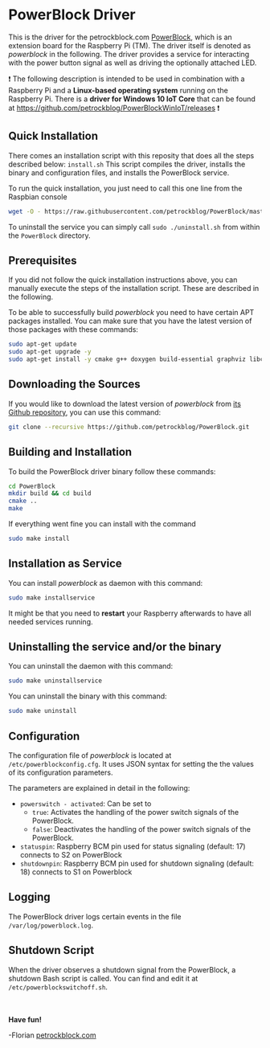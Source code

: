PowerBlock Driver
=================

This is the driver for the petrockblock.com [PowerBlock](https://blog.petrockblock.com/powerblock-raspberry-pi-power-switch/), 
which is an extension board for the Raspberry Pi (TM). The driver itself is denoted as _powerblock_ in the following. The 
driver provides a service for interacting with the power button signal as well as driving the optionally attached LED.

:exclamation: The following description is intended to be used in combination with a Raspberry Pi and a 
**Linux-based operating system** running on the Raspberry Pi. There is a **driver for Windows 10 IoT Core** that can be 
found at https://github.com/petrockblog/PowerBlockWinIoT/releases :exclamation:


## Quick Installation

There comes an installation script with this reposity that does all the steps described below: `install.sh` This script 
compiles the driver, installs the binary and configuration files, and installs the PowerBlock service. 

To run the quick installation, you just need to call this one line from the Raspbian console

```bash
wget -O - https://raw.githubusercontent.com/petrockblog/PowerBlock/master/install.sh | sudo bash
```

To uninstall the service you can simply call `sudo ./uninstall.sh` from within the `PowerBlock` directory.


## Prerequisites

If you did not follow the quick installation instructions above, you can manually execute the steps of the installation 
script. These are described in the following.

To be able to successfully build _powerblock_ you need to have certain APT packages installed. You can make sure that 
you have the latest version of those packages with these commands:

```bash
sudo apt-get update
sudo apt-get upgrade -y
sudo apt-get install -y cmake g++ doxygen build-essential graphviz libc6 libc6-dev
```


## Downloading the Sources

If you would like to download the latest version of _powerblock_ from 
[its Github repository](https://github.com/petrockblog/PowerBlock), you can use this command:
```bash
git clone --recursive https://github.com/petrockblog/PowerBlock.git
```

## Building and Installation

To build the PowerBlock driver binary follow these commands:
```bash
cd PowerBlock
mkdir build && cd build
cmake ..
make
```

If everything went fine you can install with the command
```bash
sudo make install
```

## Installation as Service

You can install _powerblock_ as daemon with this command:
```bash
sudo make installservice
```

It might be that you need to **restart** your Raspberry afterwards to have all needed services running.

## Uninstalling the service and/or the binary

You can uninstall the daemon with this command:
```bash
sudo make uninstallservice
```

You can uninstall the binary with this command:
```bash
sudo make uninstall
```

## Configuration

The configuration file of _powerblock_ is located at ```/etc/powerblockconfig.cfg```. It uses JSON syntax for setting 
the the values of its configuration parameters.

The parameters are explained in detail in the following:

 - ```powerswitch - activated```: Can be set to
     + ```true```: Activates the handling of the power switch signals of the PowerBlock.
     + ```false```: Deactivates the handling of the power switch signals of the PowerBlock.
 - ```statuspin```: Raspberry BCM pin used for status signaling (default: 17) connects to S2 on PowerBlock
 - ```shutdownpin```: Raspberry BCM pin used for shutdown signaling (default: 18) connects to S1 on Powerblock

## Logging

The PowerBlock driver logs certain events in the file `/var/log/powerblock.log`.

## Shutdown Script

When the driver observes a shutdown signal from the PowerBlock, a shutdown Bash script is called. You can find and edit 
it at `/etc/powerblockswitchoff.sh`.

<br><br>
__Have fun!__

-Florian [petrockblock.com](http://blog.petrockblock.com)
